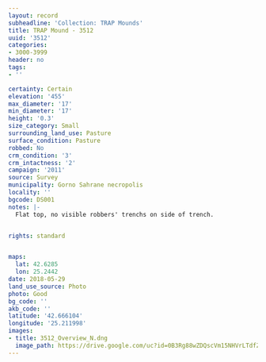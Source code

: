 ```yaml
---
layout: record
subheadline: 'Collection: TRAP Mounds'
title: TRAP Mound - 3512
uuid: '3512'
categories:
- 3000-3999
header: no
tags:
- ''

certainty: Certain
elevation: '455'
max_diameter: '17'
min_diameter: '17'
height: '0.3'
size_category: Small
surrounding_land_use: Pasture
surface_condition: Pasture
robbed: No
crm_condition: '3'
crm_intactness: '2'
campaign: '2011'
source: Survey
municipality: Gorno Sahrane necropolis
locality: ''
bgcode: DS001
notes: |-
  Flat top, no visible robbers' trenchs on side of trench.


rights: standard


maps:
  lat: 42.6285
  lon: 25.2442
date: 2018-05-29
land_use_source: Photo
photo: Good
bg_code: ''
akb_code: ''
latitude: '42.666104'
longitude: '25.211998'
images:
- title: 3512_Overview_N.dng
  image_path: https://drive.google.com/uc?id=0B3Rg88wZDQscVm15NHVrLTdfZzg
---
```


